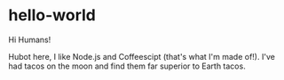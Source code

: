 # hello-world

Hi Humans! 

Hubot here, I like Node.js and Coffeescipt (that's what I'm made of!). 
I've had tacos on the moon and find them far superior to Earth tacos. 
